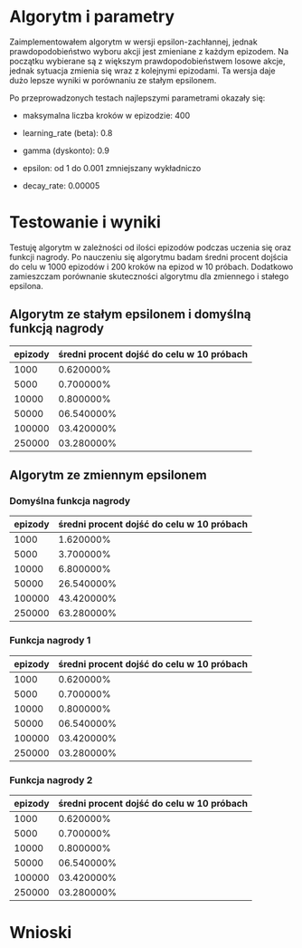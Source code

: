 # Algorytm i parametry

Zaimplementowałem algorytm w wersji epsilon-zachłannej, jednak prawdopodobieństwo wyboru akcji jest zmieniane z każdym epizodem.
Na początku wybierane są z większym prawdopodobieństwem losowe akcje, jednak sytuacja zmienia się wraz z kolejnymi epizodami.
Ta wersja daje dużo lepsze wyniki w porównaniu ze stałym epsilonem.

Po przeprowadzonych testach najlepszymi parametrami okazały się:

- maksymalna liczba kroków w epizodzie: 400

- learning_rate (beta): 0.8

- gamma (dyskonto): 0.9

- epsilon: od 1 do 0.001 zmniejszany wykładniczo

- decay_rate: 0.00005

# Testowanie i wyniki

Testuję algorytm w zależności od ilości epizodów podczas uczenia się oraz funkcji nagrody.
Po nauczeniu się algorytmu badam średni procent dojścia do celu w 1000 epizodów i 200 kroków na epizod w 10 próbach.
Dodatkowo zamieszczam porównanie skuteczności algorytmu dla zmiennego i stałego epsilona.

## Algorytm ze stałym epsilonem i domyślną funkcją nagrody

| epizody | średni procent dojść do celu w 10 próbach |
| ------- | ----------------------------------------- |
| 1000    | 0.620000%                                 |
| 5000    | 0.700000%                                 |
| 10000   | 0.800000%                                 |
| 50000   | 06.540000%                                |
| 100000  | 03.420000%                                |
| 250000  | 03.280000%                                |

## Algorytm ze zmiennym epsilonem

### Domyślna funkcja nagrody

| epizody | średni procent dojść do celu w 10 próbach |
| ------- | ----------------------------------------- |
| 1000    | 1.620000%                                 |
| 5000    | 3.700000%                                 |
| 10000   | 6.800000%                                 |
| 50000   | 26.540000%                                |
| 100000  | 43.420000%                                |
| 250000  | 63.280000%                                |


### Funkcja nagrody 1

| epizody | średni procent dojść do celu w 10 próbach |
| ------- | ----------------------------------------- |
| 1000    | 0.620000%                                 |
| 5000    | 0.700000%                                 |
| 10000   | 0.800000%                                 |
| 50000   | 06.540000%                                |
| 100000  | 03.420000%                                |
| 250000  | 03.280000%                                |

### Funkcja nagrody 2

| epizody | średni procent dojść do celu w 10 próbach |
| ------- | ----------------------------------------- |
| 1000    | 0.620000%                                 |
| 5000    | 0.700000%                                 |
| 10000   | 0.800000%                                 |
| 50000   | 06.540000%                                |
| 100000  | 03.420000%                                |
| 250000  | 03.280000%                                |

# Wnioski